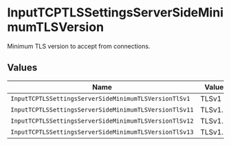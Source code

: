 # InputTCPTLSSettingsServerSideMinimumTLSVersion

Minimum TLS version to accept from connections.


## Values

| Name                                                   | Value                                                  |
| ------------------------------------------------------ | ------------------------------------------------------ |
| `InputTCPTLSSettingsServerSideMinimumTLSVersionTlSv1`  | TLSv1                                                  |
| `InputTCPTLSSettingsServerSideMinimumTLSVersionTlSv11` | TLSv1.1                                                |
| `InputTCPTLSSettingsServerSideMinimumTLSVersionTlSv12` | TLSv1.2                                                |
| `InputTCPTLSSettingsServerSideMinimumTLSVersionTlSv13` | TLSv1.3                                                |